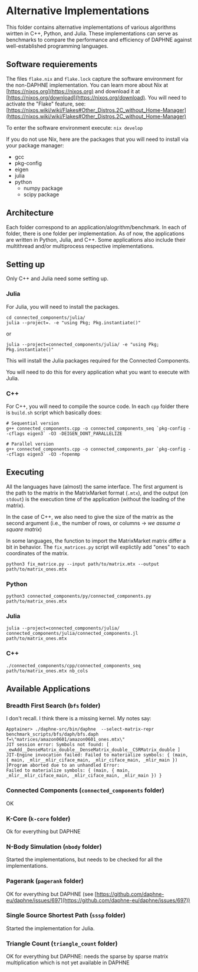 # Alternative Implementations
This folder contains alternative implementations of various algorithms wirtten in C++, Python, and Julia. These implementations can serve as benchmarks to compare the performance and efficiency of DAPHNE against well-established programming languages.

## Software requierements

The files `flake.nix` and `flake.lock` capture the software environment for the non-DAPHNE implementation.
You can learn more about Nix at [https://nixos.org](https://nixos.org) and download it at [https://nixos.org/download](https://nixos.org/download).
You will need to activate the "Flake" feature, see: [https://nixos.wiki/wiki/Flakes#Other_Distros.2C_without_Home-Manager](https://nixos.wiki/wiki/Flakes#Other_Distros.2C_without_Home-Manager)

To enter the software environment execute: `nix develop`

If you do not use Nix, here are the packages that you will need to install via your package manager:

- gcc
- pkg-config
- eigen
- julia
- python
  - numpy package
  - scipy package

## Architecture

Each folder correspond to an application/alogrithm/benchmark.
In each of folder, there is one folder per implementation.
As of now, the applications are written in Python, Julia, and C++. 
Some applications also include their multithread and/or multiprocess respective implementations.

## Setting up

Only C++ and Julia need some setting up.

### Julia

For Julia, you will need to install the packages.

```console
cd connected_components/julia/
julia --project=. -e "using Pkg; Pkg.instantiate()"
```

or

```console
julia --project=connected_components/julia/ -e "using Pkg; Pkg.instantiate()"
```

This will install the Julia packages required for the Connected Components.

You will need to do this for every application what you want to execute with Julia.

### C++

For C++, you will need to compile the source code.
In each `cpp` folder there is `build.sh` script which basically does:

```console
# Sequential version
g++ connected_components.cpp -o connected_components_seq `pkg-config --cflags eigen3` -O3 -DEIGEN_DONT_PARALLELIZE

# Parallel version
g++ connected_components.cpp -o connected_components_par `pkg-config --cflags eigen3` -O3 -fopenmp
```

## Executing

All the languages have (almost) the same interface.
The first argument is the path to the matrix in the MatrixMarket format (`.mtx`), and the output (on `stdout`) is the execution time of the application (without the loading of the matrix).

In the case of C++, we also need to give the size of the matrix as the second argument (i.e., the number of rows, or columns -> *we assume a square matrix*)

In some languages, the function to import the MatrixMarket matrix differ a bit in behavior.
The `fix_matrices.py` script will explictily add "ones" to each coordinates of the matrix.

```console
python3 fix_matrice.py --input path/to/matrix.mtx --output path/to/matrix_ones.mtx
```

### Python

```console
python3 connected_components/py/connected_components.py path/to/matrix_ones.mtx
```

### Julia

```console
julia --project=connected_components/julia/ connected_components/julia/connected_components.jl path/to/matrix_ones.mtx
```

### C++

```console
./connected_components/cpp/connected_components_seq path/to/matrix_ones.mtx nb_cols
```

## Available Applications

### Breadth First Search (`bfs` folder)

I don't recall. I think there is a missing kernel.
My notes say:

```
Apptainer> ./daphne-src/bin/daphne  --select-matrix-repr benchmark_scripts/bfs/daph/bfs.daph f=\"matrices/amazon0601/amazon0601_ones.mtx\"
JIT session error: Symbols not found: [ _ewAdd__DenseMatrix_double__DenseMatrix_double__CSRMatrix_double ]
JIT-Engine invocation failed: Failed to materialize symbols: { (main, { main, _mlir__mlir_ciface_main, _mlir_ciface_main, _mlir_main }) }Program aborted due to an unhandled Error:
Failed to materialize symbols: { (main, { main, _mlir__mlir_ciface_main, _mlir_ciface_main, _mlir_main }) }
```

### Connected Components (`connected_components` folder)

OK

### K-Core (`k-core` folder)

Ok for everything but DAPHNE

### N-Body Simulation (`nbody` folder)

Started the implementations, but needs to be checked for all the implementations.

### Pagerank (`pagerank` folder)

OK for everything but DAPHNE (see [https://github.com/daphne-eu/daphne/issues/697](https://github.com/daphne-eu/daphne/issues/697))

### Single Source Shortest Path (`sssp` folder)

Started the implementation for Julia.

### Triangle Count (`triangle_count` folder)

OK for everything but DAPHNE: needs the sparse by sparse matrix multiplication which is not yet available in DAPHNE

